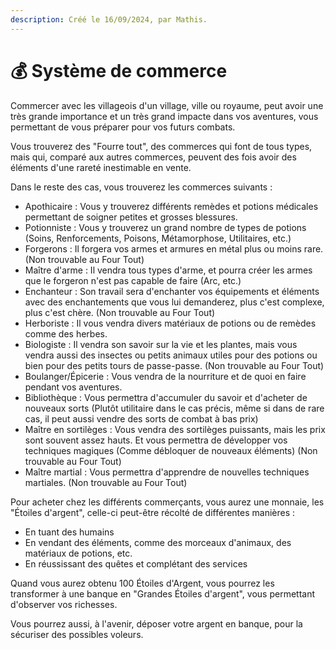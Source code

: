```yaml
---
description: Créé le 16/09/2024, par Mathis.
---
```


# 💰 Système de commerce

Commercer avec les villageois d'un village, ville ou royaume, peut avoir une très grande importance et un très grand impacte dans vos aventures, vous permettant de vous préparer pour vos futurs combats.

Vous trouverez des "Fourre tout", des commerces qui font de tous types, mais qui, comparé aux autres commerces, peuvent des fois avoir des éléments d'une rareté inestimable en vente.

Dans le reste des cas, vous trouverez les commerces suivants :&#x20;

* Apothicaire : Vous y trouverez différents remèdes et potions médicales permettant de soigner petites et grosses blessures.
* Potionniste : Vous y trouverez un grand nombre de types de potions (Soins, Renforcements, Poisons, Métamorphose, Utilitaires, etc.)
* Forgerons : Il forgera vos armes et armures en métal plus ou moins rare. (Non trouvable au Four Tout)
* Maître d'arme : Il vendra tous types d'arme, et pourra créer les armes que le forgeron n'est pas capable de faire (Arc, etc.)
* Enchanteur : Son travail sera d'enchanter vos équipements et éléments avec des enchantements que vous lui demanderez, plus c'est complexe, plus c'est chère. (Non trouvable au Four Tout)
* Herboriste : Il vous vendra divers matériaux de potions ou de remèdes comme des herbes.
* Biologiste : Il vendra son savoir sur la vie et les plantes, mais vous vendra aussi des insectes ou petits animaux utiles pour des potions ou bien pour des petits tours de passe-passe. (Non trouvable au Four Tout)
* Boulanger/Épicerie : Vous vendra de la nourriture et de quoi en faire pendant vos aventures.
* Bibliothèque : Vous permettra d'accumuler du savoir et d'acheter de nouveaux sorts (Plutôt utilitaire dans le cas précis, même si dans de rare cas, il peut aussi vendre des sorts de combat à bas prix)
* Maître en sortilèges : Vous vendra des sortilèges puissants, mais les prix sont souvent assez hauts. Et vous permettra de développer vos techniques magiques (Comme débloquer de nouveaux éléments) (Non trouvable au Four Tout)
* Maître martial : Vous permettra d'apprendre de nouvelles techniques martiales. (Non trouvable au Four Tout)

Pour acheter chez les différents commerçants, vous aurez une monnaie, les "Étoiles d'argent", celle-ci peut-être récolté de différentes manières :&#x20;

* En tuant des humains
* En vendant des éléments, comme des morceaux d'animaux, des matériaux de potions, etc.
* En réussissant des quêtes et complétant des services

Quand vous aurez obtenu 100 Étoiles d'Argent, vous pourrez les transformer à une banque en "Grandes Étoiles d'argent", vous permettant d'observer vos richesses.

Vous pourrez aussi, à l'avenir, déposer votre argent en banque, pour la sécuriser des possibles voleurs.
